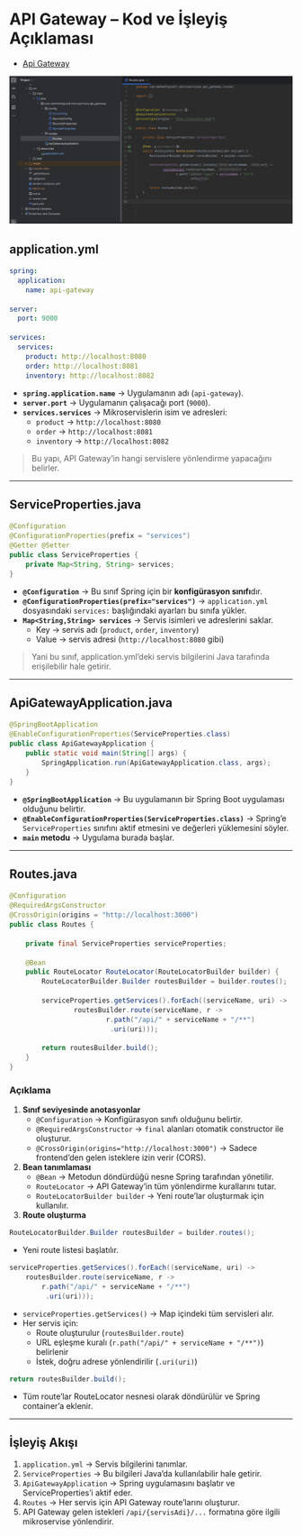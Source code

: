 # API Gateway – Kod ve İşleyiş Açıklaması

- [Api Gateway](https://github.com/mehmettguzell/mehmettguzell_Microservice_Project/tree/main/backend/api-gateway/src/main/java/com/mehmettguzell/microservices/api_gateway)


![api_gateway_ss.png](api_gateway_ss.png)

## application.yml

```yaml
spring:
  application:
    name: api-gateway

server:
  port: 9000

services:
  services:
    product: http://localhost:8080
    order: http://localhost:8081
    inventory: http://localhost:8082
```

- **`spring.application.name`** → Uygulamanın adı (`api-gateway`).
- **`server.port`** → Uygulamanın çalışacağı port (`9000`).
- **`services.services`** → Mikroservislerin isim ve adresleri:
  - `product` → `http://localhost:8080`
  - `order` → `http://localhost:8081`
  - `inventory` → `http://localhost:8082`

> Bu yapı, API Gateway’in hangi servislere yönlendirme yapacağını belirler.

---

## ServiceProperties.java

```java
@Configuration
@ConfigurationProperties(prefix = "services")
@Getter @Setter
public class ServiceProperties {
    private Map<String, String> services;
}

```

- **`@Configuration`** → Bu sınıf Spring için bir **konfigürasyon sınıfı**dır.
- **`@ConfigurationProperties(prefix="services")`** → `application.yml` dosyasındaki `services:` başlığındaki ayarları bu sınıfa yükler.
- **`Map<String,String> services`** → Servis isimleri ve adreslerini saklar.
  - Key → servis adı (`product`, `order`, `inventory`)
  - Value → servis adresi (`http://localhost:8080` gibi)

> Yani bu sınıf, application.yml’deki servis bilgilerini Java tarafında erişilebilir hale getirir.

---

## ApiGatewayApplication.java

```java
@SpringBootApplication
@EnableConfigurationProperties(ServiceProperties.class)
public class ApiGatewayApplication {
	public static void main(String[] args) {
		SpringApplication.run(ApiGatewayApplication.class, args);
	}
}

```

- **`@SpringBootApplication`** → Bu uygulamanın bir Spring Boot uygulaması olduğunu belirtir.
- **`@EnableConfigurationProperties(ServiceProperties.class)`** → Spring’e `ServiceProperties` sınıfını aktif etmesini ve değerleri yüklemesini söyler.
- **`main` metodu** → Uygulama burada başlar.

---

## Routes.java

```java
@Configuration
@RequiredArgsConstructor
@CrossOrigin(origins = "http://localhost:3000")
public class Routes {

    private final ServiceProperties serviceProperties;

    @Bean
    public RouteLocator RouteLocator(RouteLocatorBuilder builder) {
        RouteLocatorBuilder.Builder routesBuilder = builder.routes();

        serviceProperties.getServices().forEach((serviceName, uri) ->
                routesBuilder.route(serviceName, r ->
                        r.path("/api/" + serviceName + "/**")
                         .uri(uri)));

        return routesBuilder.build();
    }
}

```

### Açıklama

1. **Sınıf seviyesinde anotasyonlar**
   - `@Configuration` → Konfigürasyon sınıfı olduğunu belirtir.
   - `@RequiredArgsConstructor` → `final` alanları otomatik constructor ile oluşturur.
   - `@CrossOrigin(origins="http://localhost:3000")` → Sadece frontend’den gelen isteklere izin verir (CORS).
2. **Bean tanımlaması**
   - `@Bean` → Metodun döndürdüğü nesne Spring tarafından yönetilir.
   - `RouteLocator` → API Gateway’in tüm yönlendirme kurallarını tutar.
   - `RouteLocatorBuilder builder` → Yeni route’lar oluşturmak için kullanılır.
3. **Route oluşturma**

```java
RouteLocatorBuilder.Builder routesBuilder = builder.routes();

```

- Yeni route listesi başlatılır.

```java
serviceProperties.getServices().forEach((serviceName, uri) ->
    routesBuilder.route(serviceName, r ->
        r.path("/api/" + serviceName + "/**")
         .uri(uri)));

```

- `serviceProperties.getServices()` → Map içindeki tüm servisleri alır.
- Her servis için:
  - Route oluşturulur (`routesBuilder.route`)
  - URL eşleşme kuralı (`r.path("/api/" + serviceName + "/**")`) belirlenir
  - İstek, doğru adrese yönlendirilir (`.uri(uri)`)

```java
return routesBuilder.build();

```

- Tüm route’lar RouteLocator nesnesi olarak döndürülür ve Spring container’a eklenir.

---

## İşleyiş Akışı

1. `application.yml` → Servis bilgilerini tanımlar.
2. `ServiceProperties` → Bu bilgileri Java’da kullanılabilir hale getirir.
3. `ApiGatewayApplication` → Spring uygulamasını başlatır ve ServiceProperties’i aktif eder.
4. `Routes` → Her servis için API Gateway route’larını oluşturur.
5. API Gateway gelen istekleri `/api/{servisAdi}/...` formatına göre ilgili mikroservise yönlendirir.
